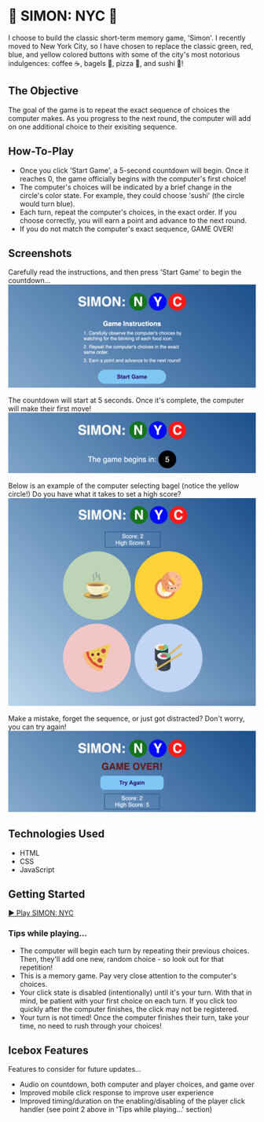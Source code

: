 # 🗽 SIMON: NYC 🗽 
I choose to build the classic short-term memory game, 'Simon'. I recently moved to New York City, so I have chosen to replace the classic green, red, blue, and yellow colored buttons with some of the city's most notorious indulgences: coffee ☕️, bagels 🥯, pizza 🍕, and sushi 🍣!

## The Objective
The goal of the game is to repeat the exact sequence of choices the computer makes. As you progress to the next round, the computer will add on one additional choice to their exisiting sequence.

## How-To-Play
- Once you click 'Start Game', a 5-second countdown will begin. Once it reaches 0, the game officially begins with the computer's first choice!
- The computer's choices will be indicated by a brief change in the circle's color state. For example, they could choose 'sushi' (the circle would turn blue).
- Each turn, repeat the computer's choices, in the exact order. If you choose correctly, you will earn a point and advance to the next round.
- If you do not match the computer's exact sequence, GAME OVER!

## Screenshots
Carefully read the instructions, and then press 'Start Game' to begin the countdown...
![game instructions and start game button](docs/images/instructions-and-game-start.png)

The countdown will start at 5 seconds. Once it's complete, the computer will make their first move!
![countdown timer](docs/images/countdown.png)

Below is an example of the computer selecting bagel (notice the yellow circle!) Do you have what it takes to set a high score?
![gameboard with yellow selected for choice: 'bagel'](docs/images/gameboard-with-active-state.png)

Make a mistake, forget the sequence, or just got distracted? Don't worry, you can try again!
![game over and try again prompt](docs/images/game-over-and-try-again.png)

## Technologies Used
- HTML
- CSS
- JavaScript

## Getting Started
<a href="https://zachkurfirst.github.io/project-1-simon-nyc/" target="no_blank"> ▶️ Play SIMON: NYC</a>

### Tips while playing...
- The computer will begin each turn by repeating their previous choices. Then, they'll add one new, random choice - so look out for that repetition!
- This is a memory game. Pay very close attention to the computer's choices.
- Your click state is disabled (intentionally) until it's your turn. With that in mind, be patient with your first choice on each turn. If you click too quickly after the computer finishes, the click may not be registered.
- Your turn is not timed! Once the computer finishes their turn, take your time, no need to rush through your choices!

## Icebox Features
Features to consider for future updates...
- Audio on countdown, both computer and player choices, and game over
- Improved mobile click response to improve user experience
- Improved timing/duration on the enabling/disabling of the player click handler (see point 2 above in 'Tips while playing...' section)